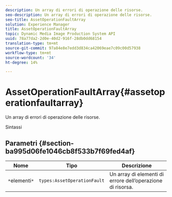 ```yaml
---
description: Un array di errori di operazione delle risorse.
seo-description: Un array di errori di operazione delle risorse.
seo-title: AssetOperationFaultArray
solution: Experience Manager
title: AssetOperationFaultArray
topic: Dynamic Media Image Production System API
uuid: 78a77da2-2d0e-40d2-916f-28db0dd68154
translation-type: tm+mt
source-git-commit: 97a84e8e7edd3d834ca42069eae7c09c00d57938
workflow-type: tm+mt
source-wordcount: '34'
ht-degree: 14%

---
```



# AssetOperationFaultArray{#assetoperationfaultarray}

Un array di errori di operazione delle risorse.

Sintassi

## Parametri {#section-ba995d06fe1046cb8f533b7f69fed4af}

| Nome | Tipo | Descrizione |
|---|---|---|
| `*`elementi`*` | `types:AssetOperationFault` | Un array di elementi di errore dell’operazione di risorsa. |

